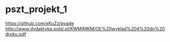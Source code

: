 # pszt_projekt_1

https://github.com/xKuZz/pyade
http://www.dydaktyka.polsl.pl/KWMIMKM/OE%20wyklad%204%20do%20druku.pdf
